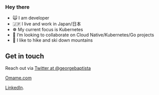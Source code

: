 ### Hey there 

- 🙀 I am developer 
- 🇯🇵 I live and work in Japan/日本
- ☸️ My current focus is Kubernetes
- 👯 I’m looking to collaborate on Cloud Native/Kubernetes/Go projects
- 🗻 I like to hike and ski down mountains

## Get in touch

Reach out via 
[Twitter at @georgebaptista](https://twitter.com/georgebaptista) 

[Omame.com](https://www.omame.com)

[LinkedIn](https://www.linkedin.com/in/george-baptista-73a588146/).

<!--
**gbih/gbih** is a ✨ _special_ ✨ repository because its `README.md` (this file) appears on your GitHub profile.

Here are some ideas to get you started:

- 🔭 I’m currently working on ...
- 🌱 I’m currently learning ...
- 👯 I’m looking to collaborate on ...
- 🤔 I’m looking for help with ...
- 💬 Ask me about ...
- 📫 How to reach me: ...
- 😄 Pronouns: ...
- ⚡ Fun fact: ...
-->
